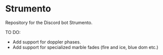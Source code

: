 # Strumento
Repository for the Discord bot Strumento. 


TO DO:
- Add support for doppler phases. 
- Add support for specialized marble fades (fire and ice, blue dom etc.) 
